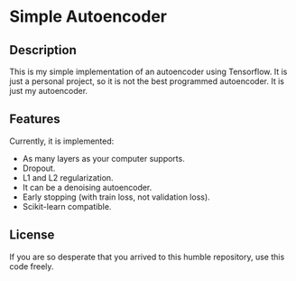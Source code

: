 # Simple Autoencoder

## Description

This is my simple implementation of an autoencoder using Tensorflow. It is just a personal project, so it is not the best programmed autoencoder. It is just my autoencoder.

## Features

Currently, it is implemented:
- As many layers as your computer supports.
- Dropout.
- L1 and L2 regularization.
- It can be a denoising autoencoder.
- Early stopping (with train loss, not validation loss).
- Scikit-learn compatible.

## License

If you are so desperate that you arrived to this humble repository, use this code freely.
